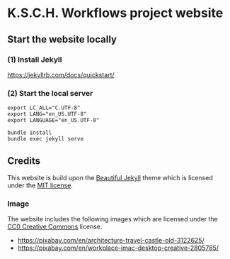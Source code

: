 
# K.S.C.H. Workflows project website

## Start the website locally

### (1) Install Jekyll

https://jekyllrb.com/docs/quickstart/

### (2) Start the local server
```
export LC_ALL="C.UTF-8"
export LANG="en_US.UTF-8"
export LANGUAGE="en_US.UTF-8"

bundle install
bundle exec jekyll serve
```

## Credits

This website is build upon the [Beautiful Jekyll](https://github.com/daattali/beautiful-jekyll#readme) theme which is licensed under the [MIT license](https://github.com/daattali/beautiful-jekyll/blob/master/LICENSE).

### Image
The website includes the following images which are licensed under the [CC0 Creative Commons](https://creativecommons.org/share-your-work/public-domain/cc0/) license.

- https://pixabay.com/en/architecture-travel-castle-old-3122625/
- https://pixabay.com/en/workplace-imac-desktop-creative-2805785/
